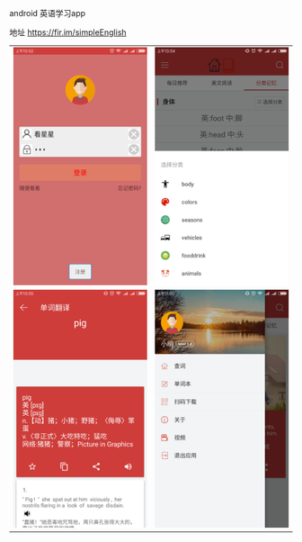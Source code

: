 android 英语学习app

地址 https://fir.im/simpleEnglish
<table>
  <tbody>
    <tr>
      <td align="center" valign="middle">
           <img width="300px" src="https://github.com/xinghuoliaoyuan45/SimpleEnglishStudyApp/blob/master/picture/1.png">
      </td>
      <td align="center" valign="middle">
          <img width="300px" src="https://github.com/xinghuoliaoyuan45/SimpleEnglishStudyApp/blob/master/picture/2.png">
      </td>
    </tr>
    <tr>
       <td align="center" valign="middle">
          <img width="300px" src="https://github.com/xinghuoliaoyuan45/SimpleEnglishStudyApp/blob/master/picture/3.png">
      </td>
       <td align="center" valign="middle">
          <img width="300px" src="https://github.com/xinghuoliaoyuan45/SimpleEnglishStudyApp/blob/master/picture/4.png">
        </td>
    </tr>
  </tbody>
  </table>
